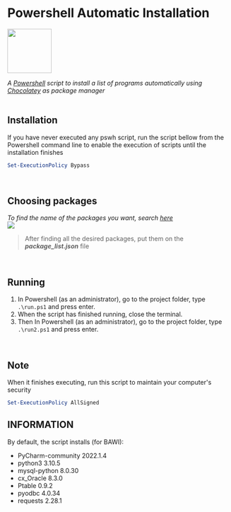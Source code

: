 # Powershell Automatic Installation

<img src="https://community.chocolatey.org/content/images/global-shared/logo-square.svg" width="100"> 

_A [Powershell](https://docs.microsoft.com/pt-br/powershell/scripting/overview?view=powershell-7.1) script to install a list of programs automatically using [Chocolatey](https://chocolatey.org/) as package manager_
<br>
<br>

## Installation

If you have never executed any pswh script, run the script bellow from the Powershell command line to enable the execution of scripts until the installation finishes
```ps1
Set-ExecutionPolicy Bypass
``` 
<br>

## Choosing packages
_To find the name of the packages you want, search [here ](https://community.chocolatey.org/packages)_<br>
![](exemple.gif)

>After finding all the desired packages, put them on the _**package_list.json**_ file


<br>

## Running 
1. In Powershell (as an administrator), go to the project folder, type ```.\run.ps1``` and press enter.
2. When the script has finished running, close the terminal.
3. Then In Powershell (as an administrator), go to the project folder, type ```.\run2.ps1``` and press enter.
<br>


## Note

When it finishes executing, run this script to maintain your computer's security
```ps1
Set-ExecutionPolicy AllSigned 
``` 
## INFORMATION
By default, the script installs (for BAWI):
* PyCharm-community 2022.1.4
* python3 3.10.5
* mysql-python 8.0.30
* cx_Oracle 8.3.0
* Ptable 0.9.2
* pyodbc 4.0.34
* requests 2.28.1
